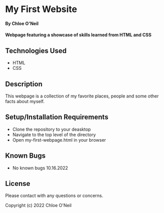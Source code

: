 # My First Website

#### By Chloe O'Neil

#### Webpage featuring a showcase of skills learned from HTML and CSS

## Technologies Used

* HTML
* CSS

## Description

This webpage is a collection of my favorite places, people and some other facts about myself.

## Setup/Installation Requirements

* Clone the repository to your deasktop
* Navigate to the top level of the directory
* Open my-first-webpage.html in your browser

## Known Bugs

* No known bugs 10.16.2022

## License

Please contact with any questions or concerns. 

Copyright (c) 2022 Chloe O'Neil
